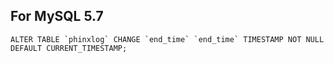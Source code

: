 ## For MySQL 5.7

```
ALTER TABLE `phinxlog` CHANGE `end_time` `end_time` TIMESTAMP NOT NULL DEFAULT CURRENT_TIMESTAMP;
```